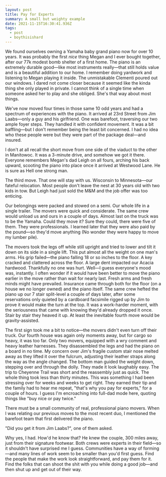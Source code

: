 ```yaml
---
layout: post
title: Pay for Experts
summary: A small but weighty example
date: 2021-11-15T16:30:41.936Z
tags:
  - post
  - boythisishard
---
```


We found ourselves owning a Yamaha baby grand piano now for over 10 years. It was probably the first _nice_ thing Megan and I ever bought together, after our 77k modest bomb shelter of a first home. The piano is an extremely durable good—like most instruments really—that still holds value and is a beautiful addition to our home. I remember doing yardwork and listening to Megan playing it inside. The unmistakable Clementi poured out our windows. I dared not come closer because it seemed like the kinda thing she only played in private. I cannot think of a single time when someone asked her to play and she obliged. She's that way about most things.

We've now moved four times in those same 10 odd years and had a spectrum of experiences with the piano. It arrived at 23rd Street from Jim Laabs—only a guy and his girlfriend. One was barefoot, traversing our two ample foyer steps. They handled it with confident movement. It was a bit baffling—but I don't remember being the least bit concerned. I had no idea who these people were but they were part of the package deal—and insured.

I don't at all recall the short move from one side of the viaduct to the other in Manitowoc. It was a 3-minute drive, and somehow we got it there. Everyone remembers Megan's dad Leigh on all fours, arching his back upward, scooting the piano into place once it arrived at Westwood Lane. He is sure as Hell one strong man.

The third move. That one will stay with us. Wisconsin to Minnesota—our fateful relocation. Most people don't leave the nest at 30 years old with two kids in tow. But Leigh had just sold the M&M and the job offer was too enticing.

Our belongings were packed and stowed on a semi. Our whole life in a single trailer. The movers were quick and considerate. The same crew would unload us and ours in a couple of days. Almost last on the truck was to be the Yamaha. Could they move it? Sure they could, there were five of them. They were professionals. I learned later that they were also paid by the pound—so they'd move anything (No wonder they were happy to move my lumber pile).

The movers took the legs off while still upright and tried to lower and tilt it down on its side in a single lift. This put almost all the weight on one man's arms. His grip failed—the piano falling 18 or so inches to the floor. A key cracked and clattered across the floor. A large dent impacted our Acacia hardwood. Thankfully no one was hurt. Well—I guess everyone's mood was, instantly. I often wonder if it would have been better to move the piano earlier in the move rather than wait for nearly last. Fresh arms and fresh minds might have prevailed. Insurance came through both for the floor (on a house we no longer owned) and the piano itself. The same crew hefted the piano up our 7 stair split-level a couple of days later, after some reservations only quieted by a cardboard facsimile rigged up by Jim to prove it would make the turn at the top. It was a work-harder moment, with the seriousness that came with knowing they'd already dropped it once. Stair by stair they heaved it up. At least the inevitable fourth move would be gravity-assisted.

The first sign took me a bit to notice—the movers didn't even turn off their truck. Our fourth house was again only moments away, but for cargo so heavy, it was too far. Only two movers, equipped with a wry comment and heavy leather harnesses. They disassembled the legs and had the piano on a board in no time. My concern over Jim's fragile custom stair nose melted away as they lifted it over the fulcrum, adjusting their leather straps along the way as the angle changed. The bottom man guided the weight down, stepping over and through the dolly. They made it look laughably easy. The trip to Cheyenne Trail was short and the reassembly just as quick. The whole thing took less than thirty minutes. This was something I had been stressing over for weeks and weeks to get right. They earned their tip and the family had to hear me repeat, "that's why you pay for experts," for a couple of hours. I guess I'm encroaching into full-dad mode here, quoting things like "buy nice or pay twice."

There must be a small community of real, professional piano movers. When I was relating our previous moves to the most recent duo, I mentioned the barefoot team that first delivered the piano.

"Did you get it from Jim Laabs?", one of them asked.

Why yes, I had. How'd he know that? He knew the couple, 300 miles away, just from their signature footwear. Both crews were experts in their field—so it shouldn't have surprised me I guess. Communities have a way of forming—and many lines of work seem to be smaller than you'd first guess. Find the people that make the work look straightforward, and pay them for it. Find the folks that can shoot the shit with you while doing a good job—and then shut up and get out of their way.
